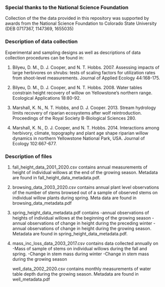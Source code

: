 
### Special thanks to the National Science Foundation

Collection of the the data provided in this repository was supported by
awards from the National Science Foundation to Colorado State University
(DEB 0717367, 1147369, 1655035)

### Description of data collection

Experimental and sampling designs as well as descriptions of data
collection procedures can be found in:

1.  Bilyeu, D. M., D. J. Cooper, and N. T. Hobbs. 2007. Assessing
    impacts of large herbivores on shrubs: tests of scaling factors for
    utilization rates from shoot-level measurements. Journal of Applied
    Ecology 44:168-175.

2.  Bilyeu, D. M., D. J. Cooper, and N. T. Hobbs. 2008. Water tables
    constrain height recovery of willow on Yellowstone’s northern range.
    Ecological Applications 18:80-92.

3.  Marshall, K. N., N. T. Hobbs, and D. J. Cooper. 2013. Stream
    hydrology limits recovery of riparian ecosystems after wolf
    reintroduction. Proceedings of the Royal Society B-Biological
    Sciences 280.

4.  Marshall, K. N., D. J. Cooper, and N. T. Hobbs. 2014. Interactions
    among herbivory, climate, topography and plant age shape riparian
    willow dynamics in northern Yellowstone National Park, USA. Journal
    of Ecology 102:667-677.

### Description of files

1.  fall_height_data_2001_2020.csv contains annual measurements of
    height of individual willows at the end of the growing season.
    Metadata are found in fall_height_data_metadata.pdf.

2.  browsing_data_2003_2020.csv contains annual plant level observations
    of the number of stems browsed out of a sample of observed stems on
    individual willow plants during spring. Meta data are found in
    browsing_data_metadata.pdf

3.  spring_height_data_metadata.pdf contains -annual observations of
    heights of individual willows at the beginning of the growing season
    -annual observations of change in height during the preceding winter
    -annual observations of change in height during the growing season.
    Metadata are found in spring_height_data_metadata.pdf.

4.  mass_inc_loss_data_2003_2017.csv contains data collected annually on
    -Mass of sample of stems on individual willows during the fall and
    spring. -Change in stem mass during winter -Change in stem mass
    during the growing season

    well_data_2002_2020.csv contains monthly measurements of water table
    depth during the growing season. Metadata are found in
    well_metadata.pdf
